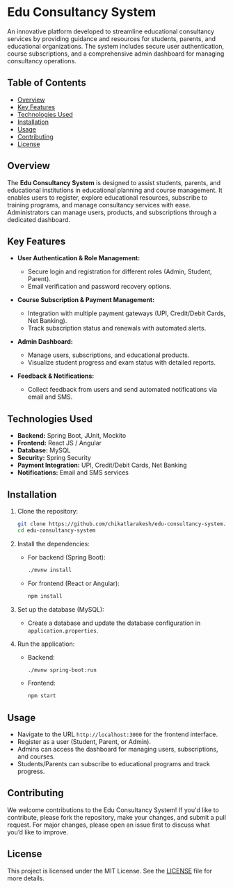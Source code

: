 # Edu Consultancy System

An innovative platform developed to streamline educational consultancy services by providing guidance and resources for students, parents, and educational organizations. The system includes secure user authentication, course subscriptions, and a comprehensive admin dashboard for managing consultancy operations.

## Table of Contents

- [Overview](#overview)
- [Key Features](#key-features)
- [Technologies Used](#technologies-used)
- [Installation](#installation)
- [Usage](#usage)
- [Contributing](#contributing)
- [License](#license)

## Overview

The **Edu Consultancy System** is designed to assist students, parents, and educational institutions in educational planning and course management. It enables users to register, explore educational resources, subscribe to training programs, and manage consultancy services with ease. Administrators can manage users, products, and subscriptions through a dedicated dashboard.

## Key Features

- **User Authentication & Role Management:**
  - Secure login and registration for different roles (Admin, Student, Parent).
  - Email verification and password recovery options.
  
- **Course Subscription & Payment Management:**
  - Integration with multiple payment gateways (UPI, Credit/Debit Cards, Net Banking).
  - Track subscription status and renewals with automated alerts.

- **Admin Dashboard:**
  - Manage users, subscriptions, and educational products.
  - Visualize student progress and exam status with detailed reports.

- **Feedback & Notifications:**
  - Collect feedback from users and send automated notifications via email and SMS.

## Technologies Used

- **Backend:** Spring Boot, JUnit, Mockito
- **Frontend:** React JS / Angular
- **Database:** MySQL
- **Security:** Spring Security
- **Payment Integration:** UPI, Credit/Debit Cards, Net Banking
- **Notifications:** Email and SMS services

## Installation

1. Clone the repository:
   ```bash
   git clone https://github.com/chikatlarakesh/edu-consultancy-system.git
   cd edu-consultancy-system
2. Install the dependencies:

   - For backend (Spring Boot):
     ```bash
     ./mvnw install
     ```

   - For frontend (React or Angular):
     ```bash
     npm install
     ```

3. Set up the database (MySQL):

   - Create a database and update the database configuration in `application.properties`.

4. Run the application:

   - Backend:
     ```bash
     ./mvnw spring-boot:run
     ```

   - Frontend:
     ```bash
     npm start
     ```

## Usage

- Navigate to the URL `http://localhost:3000` for the frontend interface.
- Register as a user (Student, Parent, or Admin).
- Admins can access the dashboard for managing users, subscriptions, and courses.
- Students/Parents can subscribe to educational programs and track progress.

## Contributing

We welcome contributions to the Edu Consultancy System! If you'd like to contribute, please fork the repository, make your changes, and submit a pull request. For major changes, please open an issue first to discuss what you’d like to improve.

## License

This project is licensed under the MIT License. See the [LICENSE](LICENSE) file for more details.
